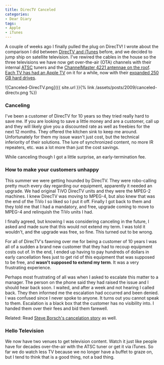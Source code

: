 ```yaml
---
title: DirecTV Canceled
categories:
- Dear Diary
tags:
- Apple
- iTunes
---
```


A couple of weeks ago I finally pulled the plug on DirecTV! I wrote about the comparison I did between [DirecTV and iTunes](/thingelstad/directv-v-itunes-apple-tv) before, and we decided to jump ship on satellite television. I've rewired the cables in the house so the three televisions we have now get over-the-air (OTA) channels with their internal [ATSC](http://en.wikipedia.org/wiki/Atsc) tuners and the [ChannelMaster 4221 antennae on the roof](/thingelstad/hd-antennae-comparison). [Each TV has had an Apple TV](/thingelstad/all-in-on-apple-tv) on it for a while, now with their [expanded 250 GB hard drives](/thingelstad/upgraded-apple-tv-hard-drives).




![Canceled-DirecTV.png]({{ site.url }}{% link /assets/posts/2009/canceled-directv.png %})




### Canceling

I've been a customer of DirecTV for 10 years so they tried really hard to save me. If you are looking to save a little money and are a customer, call up and they will likely give you a discounted rate as well as freebies for the next 12 months. They offered the kitchen sink to keep me around. Unfortunately for them my issue wasn't just cost, but the technical inferiority of their solutions. The lure of synchronized content, no more IR repeaters, etc. was a lot more than just the cost savings.

While canceling though I got a little surprise, an early-termination fee.

### How to make your customers unhappy

This summer we were getting hounded by DirecTV. They were robo-calling pretty much every day regarding our equipment, apparently it needed an upgrade. We had original TiVO DirecTV units and they were the MPEG-2 machines. I knew DirecTV was moving to MPEG-4, but also knew that was the end of the TiVo I so liked so I put it off. Finally I got back to them and they told me that I had a mandatory, and free, upgrade coming to move to MPEG-4 and relinquish the TiVo units I had.

I finally agreed, but knowing I was considering canceling in the future, I asked and made sure that this would not extend my term. I was told it wouldn't, and the upgrade was free, so fine. This turned out to be wrong.

For all of DirecTV's fawning over me for being a customer of 10 years I was all of a sudden a brand new customer that they had to recoup equipment costs out of. In the end, I ended up having to pay hundreds of dollars in early cancellation fees just to get rid of this equipment that was supposed to be free, and **wasn't supposed to extend my term**. It was a very frustrating experience.

Perhaps most frustrating of all was when I asked to escalate this matter to a manager. The person on the phone said they had raised the issue and I should hear back soon. I waited, and after a week and not hearing I called back. They then informed me the escalation had occurred and been denied. I was confused since I never spoke to anyone. It turns out you cannot speak to them. Escalation is a black box that the customer has no visibility into. I handed them over their fees and bid them farewell.

Related: Read [Steve Borsch's cancelation story](http://www.iconnectdots.com/ctd/2008/12/directv-will-get-their-280.html) as well.

### Hello Television

We now have two venues to get television content. Watch it just like people have for decades over-the-air with the ATSC tuner or get it via iTunes. So far we do watch less TV because we no longer have a buffet to graze on, but I tend to think that is a good thing, not a bad thing.
